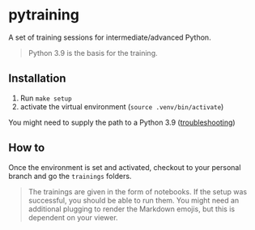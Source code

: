 # pytraining
A set of training sessions for intermediate/advanced Python.

> Python 3.9 is the basis for the training.

## Installation
1. Run `make setup`
2. activate the virtual environment (`source .venv/bin/activate`)

You might need to supply the path to a Python 3.9 ([troubleshooting](https://stackoverflow.com/questions/69109305/poetry-install-doesnt-create-env-folder-inside-project-folder-with-anaconda-pyt))


## How to
Once the environment is set and activated, checkout to your personal branch and go the `trainings` folders.

> The trainings are given in the form of notebooks. If the setup was successful, you should be able to run them. You might need an additional plugging to render the Markdown emojis, but this is dependent on your viewer.
